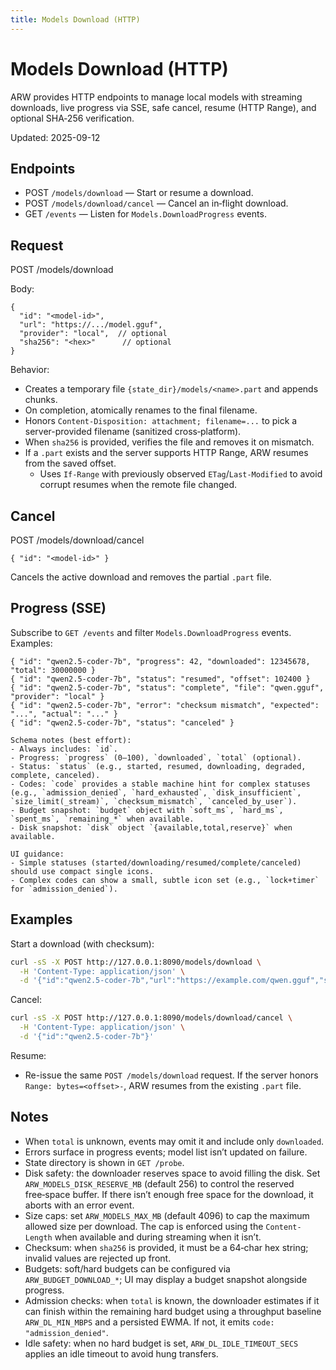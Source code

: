 ```yaml
---
title: Models Download (HTTP)
---
```


# Models Download (HTTP)

ARW provides HTTP endpoints to manage local models with streaming downloads, live progress via SSE, safe cancel, resume (HTTP Range), and optional SHA‑256 verification.

Updated: 2025-09-12

## Endpoints

- POST `/models/download` — Start or resume a download.
- POST `/models/download/cancel` — Cancel an in‑flight download.
- GET  `/events` — Listen for `Models.DownloadProgress` events.

## Request

POST /models/download

Body:

```
{
  "id": "<model-id>",
  "url": "https://.../model.gguf",
  "provider": "local",  // optional
  "sha256": "<hex>"      // optional
}
```

Behavior:
- Creates a temporary file `{state_dir}/models/<name>.part` and appends chunks.
- On completion, atomically renames to the final filename.
- Honors `Content-Disposition: attachment; filename=...` to pick a server-provided filename (sanitized cross‑platform).
- When `sha256` is provided, verifies the file and removes it on mismatch.
- If a `.part` exists and the server supports HTTP Range, ARW resumes from the saved offset.
  - Uses `If-Range` with previously observed `ETag`/`Last-Modified` to avoid corrupt resumes when the remote file changed.

## Cancel

POST /models/download/cancel

```
{ "id": "<model-id>" }
```

Cancels the active download and removes the partial `.part` file.

## Progress (SSE)

Subscribe to `GET /events` and filter `Models.DownloadProgress` events. Examples:

```
{ "id": "qwen2.5-coder-7b", "progress": 42, "downloaded": 12345678, "total": 30000000 }
{ "id": "qwen2.5-coder-7b", "status": "resumed", "offset": 102400 }
{ "id": "qwen2.5-coder-7b", "status": "complete", "file": "qwen.gguf", "provider": "local" }
{ "id": "qwen2.5-coder-7b", "error": "checksum mismatch", "expected": "...", "actual": "..." }
{ "id": "qwen2.5-coder-7b", "status": "canceled" }

Schema notes (best effort):
- Always includes: `id`.
- Progress: `progress` (0–100), `downloaded`, `total` (optional).
- Status: `status` (e.g., started, resumed, downloading, degraded, complete, canceled).
- Codes: `code` provides a stable machine hint for complex statuses (e.g., `admission_denied`, `hard_exhausted`, `disk_insufficient`, `size_limit(_stream)`, `checksum_mismatch`, `canceled_by_user`).
- Budget snapshot: `budget` object with `soft_ms`, `hard_ms`, `spent_ms`, `remaining_*` when available.
- Disk snapshot: `disk` object `{available,total,reserve}` when available.

UI guidance:
- Simple statuses (started/downloading/resumed/complete/canceled) should use compact single icons.
- Complex codes can show a small, subtle icon set (e.g., `lock+timer` for `admission_denied`).
```

## Examples

Start a download (with checksum):

```bash
curl -sS -X POST http://127.0.0.1:8090/models/download \
  -H 'Content-Type: application/json' \
  -d '{"id":"qwen2.5-coder-7b","url":"https://example.com/qwen.gguf","sha256":"<hex>"}'
```

Cancel:

```bash
curl -sS -X POST http://127.0.0.1:8090/models/download/cancel \
  -H 'Content-Type: application/json' \
  -d '{"id":"qwen2.5-coder-7b"}'
```

Resume:
- Re-issue the same `POST /models/download` request. If the server honors `Range: bytes=<offset>-`, ARW resumes from the existing `.part` file.

## Notes
- When `total` is unknown, events may omit it and include only `downloaded`.
- Errors surface in progress events; model list isn’t updated on failure.
- State directory is shown in `GET /probe`.
- Disk safety: the downloader reserves space to avoid filling the disk. Set `ARW_MODELS_DISK_RESERVE_MB` (default 256) to control the reserved free‑space buffer. If there isn’t enough free space for the download, it aborts with an error event.
- Size caps: set `ARW_MODELS_MAX_MB` (default 4096) to cap the maximum allowed size per download. The cap is enforced using the `Content-Length` when available and during streaming when it isn’t.
- Checksum: when `sha256` is provided, it must be a 64‑char hex string; invalid values are rejected up front.
- Budgets: soft/hard budgets can be configured via `ARW_BUDGET_DOWNLOAD_*`; UI may display a budget snapshot alongside progress.
- Admission checks: when `total` is known, the downloader estimates if it can finish within the remaining hard budget using a throughput baseline `ARW_DL_MIN_MBPS` and a persisted EWMA. If not, it emits `code: "admission_denied"`.
- Idle safety: when no hard budget is set, `ARW_DL_IDLE_TIMEOUT_SECS` applies an idle timeout to avoid hung transfers.
